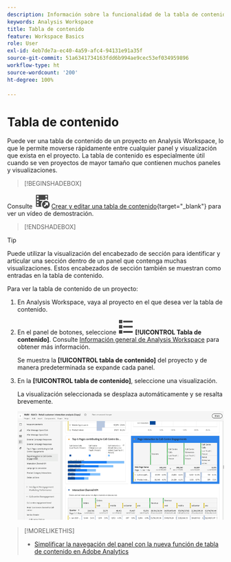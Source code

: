 ```yaml
---
description: Información sobre la funcionalidad de la tabla de contenido en un proyecto de Workspace
keywords: Analysis Workspace
title: Tabla de contenido
feature: Workspace Basics
role: User
exl-id: 4eb7de7a-ec40-4a59-afc4-94131e91a35f
source-git-commit: 51a6341734163fdd6b994ae9cec53ef034959896
workflow-type: ht
source-wordcount: '200'
ht-degree: 100%

---
```


# Tabla de contenido

Puede ver una tabla de contenido de un proyecto en Analysis Workspace, lo que le permite moverse rápidamente entre cualquier panel y visualización que exista en el proyecto. La tabla de contenido es especialmente útil cuando se ven proyectos de mayor tamaño que contienen muchos paneles y visualizaciones.

>[!BEGINSHADEBOX]

Consulte ![VideoCheckedOut](/help/assets/icons/VideoCheckedOut.svg) [Crear y editar una tabla de contenido](https://video.tv.adobe.com/v/35187/?quality=12&learn=on&captions=spa){target="_blank"} para ver un vídeo de demostración.

>[!ENDSHADEBOX]


>[!TIP]
>
>Puede utilizar la visualización del encabezado de sección para identificar y articular una sección dentro de un panel que contenga muchas visualizaciones. Estos encabezados de sección también se muestran como entradas en la tabla de contenido.
>


Para ver la tabla de contenido de un proyecto:

1. En Analysis Workspace, vaya al proyecto en el que desea ver la tabla de contenido.

1. En el panel de botones, seleccione ![ViewList](/help/assets/icons/ViewList.svg) **[!UICONTROL Tabla de contenido]**. Consulte [Información general de Analysis Workspace](/help/analysis-workspace/home.md) para obtener más información.<br/>

   Se muestra la **[!UICONTROL tabla de contenido]** del proyecto y de manera predeterminada se expande cada panel.

1. En la **[!UICONTROL tabla de contenido]**, seleccione una visualización.<br/>

   La visualización seleccionada se desplaza automáticamente y se resalta brevemente.

   ![TDC resaltada](assets/toc-highlighted.png)


>[!MORELIKETHIS]
>
>* [Simplificar la navegación del panel con la nueva función de tabla de contenido en Adobe Analytics](https://experienceleaguecommunities.adobe.com/t5/adobe-analytics-blogs/simplify-dashboard-navigation-with-the-new-table-of-contents/ba-p/731284?profile.language=es)
